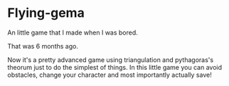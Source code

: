 # Flying-gema
An little game that I made when I was bored.

That was 6 months ago.

Now it's a pretty advanced game using triangulation and pythagoras's theorum just to do the simplest of things.
In this little game you can avoid obstacles, change your character and most importantly actually save!
